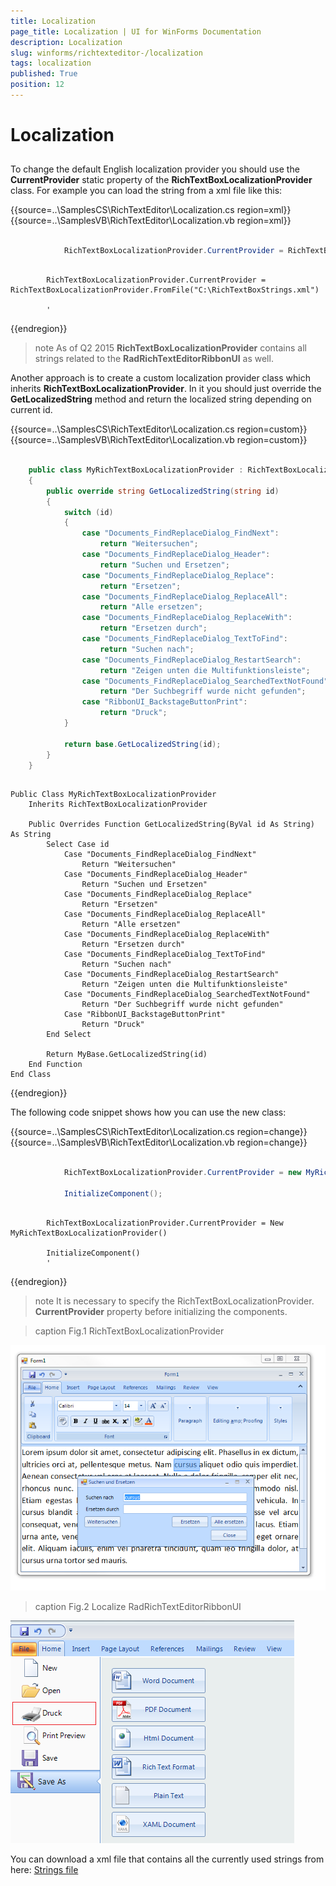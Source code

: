 ```yaml
---
title: Localization
page_title: Localization | UI for WinForms Documentation
description: Localization
slug: winforms/richtexteditor-/localization
tags: localization
published: True
position: 12
---
```


# Localization


## 

To change the default English localization provider you should use the __CurrentProvider__ static property of the          __RichTextBoxLocalizationProvider__ class. For example you can load the string from a xml file like this:

{{source=..\SamplesCS\RichTextEditor\Localization.cs region=xml}} 
{{source=..\SamplesVB\RichTextEditor\Localization.vb region=xml}} 

````C#
            
            RichTextBoxLocalizationProvider.CurrentProvider = RichTextBoxLocalizationProvider.FromFile(@"C:\RichTextBoxStrings.xml");
````
````VB.NET

        RichTextBoxLocalizationProvider.CurrentProvider = RichTextBoxLocalizationProvider.FromFile("C:\RichTextBoxStrings.xml")

        '
````

{{endregion}} 

>note As of Q2 2015 __RichTextBoxLocalizationProvider__ contains all strings related to the __RadRichTextEditorRibbonUI__ as well.
>

Another approach is to create a custom localization provider class which inherits __RichTextBoxLocalizationProvider__. In it you should just override the __GetLocalizedString__  method and return the localized string depending on current id.


{{source=..\SamplesCS\RichTextEditor\Localization.cs region=custom}} 
{{source=..\SamplesVB\RichTextEditor\Localization.vb region=custom}} 

````C#
    
    public class MyRichTextBoxLocalizationProvider : RichTextBoxLocalizationProvider
    {
        public override string GetLocalizedString(string id)
        {
            switch (id)
            {
                case "Documents_FindReplaceDialog_FindNext":
                    return "Weitersuchen";
                case "Documents_FindReplaceDialog_Header":
                    return "Suchen und Ersetzen";
                case "Documents_FindReplaceDialog_Replace":
                    return "Ersetzen";
                case "Documents_FindReplaceDialog_ReplaceAll":
                    return "Alle ersetzen";
                case "Documents_FindReplaceDialog_ReplaceWith":
                    return "Ersetzen durch";
                case "Documents_FindReplaceDialog_TextToFind":
                    return "Suchen nach";
                case "Documents_FindReplaceDialog_RestartSearch":
                    return "Zeigen unten die Multifunktionsleiste";
                case "Documents_FindReplaceDialog_SearchedTextNotFound":
                    return "Der Suchbegriff wurde nicht gefunden";
                case "RibbonUI_BackstageButtonPrint":
                    return "Druck";
            }
        
            return base.GetLocalizedString(id);
        }
    }
````
````VB.NET

Public Class MyRichTextBoxLocalizationProvider
    Inherits RichTextBoxLocalizationProvider

    Public Overrides Function GetLocalizedString(ByVal id As String) As String
        Select Case id
            Case "Documents_FindReplaceDialog_FindNext"
                Return "Weitersuchen"
            Case "Documents_FindReplaceDialog_Header"
                Return "Suchen und Ersetzen"
            Case "Documents_FindReplaceDialog_Replace"
                Return "Ersetzen"
            Case "Documents_FindReplaceDialog_ReplaceAll"
                Return "Alle ersetzen"
            Case "Documents_FindReplaceDialog_ReplaceWith"
                Return "Ersetzen durch"
            Case "Documents_FindReplaceDialog_TextToFind"
                Return "Suchen nach"
            Case "Documents_FindReplaceDialog_RestartSearch"
                Return "Zeigen unten die Multifunktionsleiste"
            Case "Documents_FindReplaceDialog_SearchedTextNotFound"
                Return "Der Suchbegriff wurde nicht gefunden"
            Case "RibbonUI_BackstageButtonPrint"
                Return "Druck"
        End Select

        Return MyBase.GetLocalizedString(id)
    End Function
End Class
````

{{endregion}} 

The following code snippet shows how you can use the new class:

{{source=..\SamplesCS\RichTextEditor\Localization.cs region=change}} 
{{source=..\SamplesVB\RichTextEditor\Localization.vb region=change}} 

````C#
            
            RichTextBoxLocalizationProvider.CurrentProvider = new MyRichTextBoxLocalizationProvider();
            
            InitializeComponent();
````
````VB.NET

        RichTextBoxLocalizationProvider.CurrentProvider = New MyRichTextBoxLocalizationProvider()

        InitializeComponent()
        '
````

{{endregion}} 




>note It is necessary to specify the RichTextBoxLocalizationProvider. __CurrentProvider__ property before initializing the components.
>

>caption Fig.1 RichTextBoxLocalizationProvider

![richtexteditor-localization 001](images/richtexteditor-localization001.png)
>caption Fig.2 Localize RadRichTextEditorRibbonUI

![richtexteditor-localization 002](images/richtexteditor-localization002.png)

You can download a xml file that contains all the currently used strings from here:
          [Strings file](http://www.telerik.com/docs/default-source/ui-for-winforms/richtextboxstrings.zip?sfvrsn=2)
